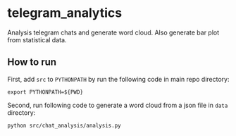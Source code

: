 # telegram_analytics
Analysis telegram chats and generate word cloud. Also generate bar plot from statistical data.

## How to run
First, add `src` to `PYTHONPATH` by run the following code in main repo directory:
```
export PYTHONPATH=${PWD}
```

Second, run following code to generate a word cloud from a json file in `data` directory:
```
python src/chat_analysis/analysis.py
```
